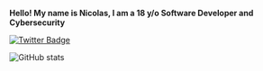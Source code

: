 **Hello! My name is Nicolas, I am a 18 y/o Software Developer and Cybersecurity**

[![Twitter Badge](https://img.shields.io/badge/-@Nicolas_opf-00acee?style=flat&logo=Twitter&logoColor=white)](https://twitter.com/intent/follow?screen_name=Nicolas_opf "Follow on Twitter")

![GitHub stats](https://github-readme-stats.vercel.app/api?username=Nicolasopf&show_icons=true&theme=gotham)

<!--
[<img align="left" alt="DFA | Facebook" width="35px" src="https://i.imgur.com/IBjq8wx.png" />][facebook]

[<img align="left" alt="DFA | Twitter" width="35px" src="https://i.imgur.com/iYkheW1.png" />][Twitter]

[Twitter]: https://www.twitter.com/Nicolas_opf/
[Linkedin]: https://www.linkedin.com/in/nicolasopf/
-->
